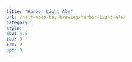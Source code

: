 ```yaml
---
title: "Harbor Light Ale"
url: /half-moon-bay-brewing/harbor-light-ale/
category: 
style: 
abv: 4.8
ibu: 0
srm: 0
upc: 0
---
```


